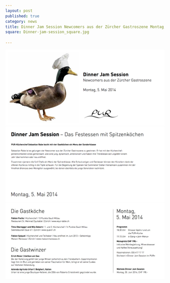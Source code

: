 ```yaml
---
layout: post
published: true
category: news
title: Dinner Jam Session Newcomers aus der Zürcher Gastroszene Montag, 5. Mai 2014
square: Dinner-jam-session_square.jpg

---
```


![PUR JamSession 5 Mai 2014c](../../assets/images/galerie/PUR_JamSession_5%20Mai_2014c.jpg)
![PUR JamSession 2](../../assets/images/galerie/PUR_JamSession_2.jpg)
![PUR JamSession 3](../../assets/images/galerie/PUR_JamSession_3.jpg)